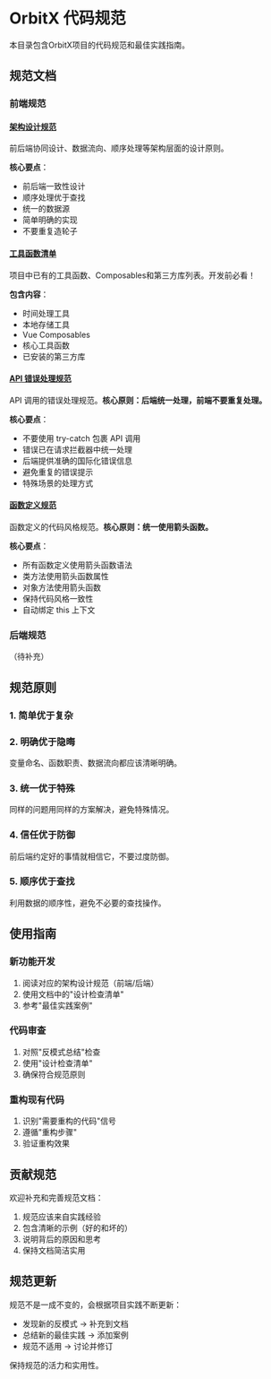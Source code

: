 # OrbitX 代码规范

本目录包含OrbitX项目的代码规范和最佳实践指南。

## 规范文档

### 前端规范

#### [架构设计规范](./frontend/architecture-design.md)

前后端协同设计、数据流向、顺序处理等架构层面的设计原则。

**核心要点**：

- 前后端一致性设计
- 顺序处理优于查找
- 统一的数据源
- 简单明确的实现
- 不要重复造轮子

#### [工具函数清单](./frontend/utility-functions.md)

项目中已有的工具函数、Composables和第三方库列表。开发前必看！

**包含内容**：

- 时间处理工具
- 本地存储工具
- Vue Composables
- 核心工具函数
- 已安装的第三方库

#### [API 错误处理规范](./frontend/api-error-handling.md)

API 调用的错误处理规范。**核心原则：后端统一处理，前端不要重复处理。**

**核心要点**：

- 不要使用 try-catch 包裹 API 调用
- 错误已在请求拦截器中统一处理
- 后端提供准确的国际化错误信息
- 避免重复的错误提示
- 特殊场景的处理方式

#### [函数定义规范](./frontend/function-style.md)

函数定义的代码风格规范。**核心原则：统一使用箭头函数。**

**核心要点**：

- 所有函数定义使用箭头函数语法
- 类方法使用箭头函数属性
- 对象方法使用箭头函数
- 保持代码风格一致性
- 自动绑定 this 上下文

### 后端规范

（待补充）

## 规范原则

### 1. 简单优于复杂

### 2. 明确优于隐晦

变量命名、函数职责、数据流向都应该清晰明确。

### 3. 统一优于特殊

同样的问题用同样的方案解决，避免特殊情况。

### 4. 信任优于防御

前后端约定好的事情就相信它，不要过度防御。

### 5. 顺序优于查找

利用数据的顺序性，避免不必要的查找操作。

## 使用指南

### 新功能开发

1. 阅读对应的架构设计规范（前端/后端）
2. 使用文档中的"设计检查清单"
3. 参考"最佳实践案例"

### 代码审查

1. 对照"反模式总结"检查
2. 使用"设计检查清单"
3. 确保符合规范原则

### 重构现有代码

1. 识别"需要重构的代码"信号
2. 遵循"重构步骤"
3. 验证重构效果

## 贡献规范

欢迎补充和完善规范文档：

1. 规范应该来自实践经验
2. 包含清晰的示例（好的和坏的）
3. 说明背后的原因和思考
4. 保持文档简洁实用

## 规范更新

规范不是一成不变的，会根据项目实践不断更新：

- 发现新的反模式 → 补充到文档
- 总结新的最佳实践 → 添加案例
- 规范不适用 → 讨论并修订

保持规范的活力和实用性。
